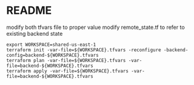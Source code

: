 # README

modify both tfvars file to proper value
modify remote_state.tf to refer to existing backend state

```
export WORKSPACE=shared-us-east-1
terraform init -var-file=${WORKSPACE}.tfvars -reconfigure -backend-config=backend-${WORKSPACE}.tfvars
terraform plan -var-file=${WORKSPACE}.tfvars -var-file=backend-${WORKSPACE}.tfvars
terraform apply -var-file=${WORKSPACE}.tfvars -var-file=backend-${WORKSPACE}.tfvars
```